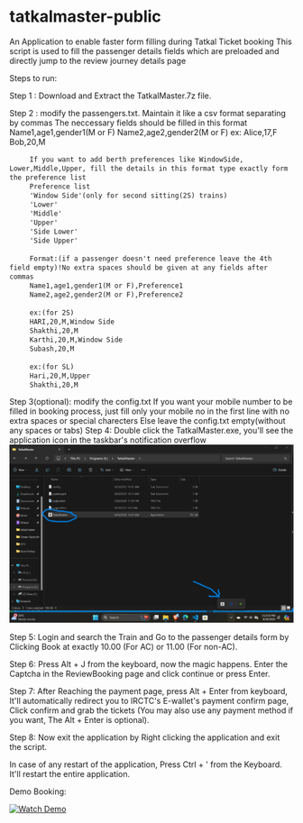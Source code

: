# tatkalmaster-public
An Application to enable faster form filling during Tatkal Ticket booking
This script is used to fill the passenger details fields which are preloaded and directly jump to the review journey details page

Steps to run:

Step 1 : Download and Extract the TatkalMaster.7z file.

Step 2 : modify the passengers.txt. Maintain it like a csv format separating by commas
         The neccessary fields should be filled in this format
         Name1,age1,gender1(M or F)
         Name2,age2,gender2(M or F)
         ex: Alice,17,F
             Bob,20,M

         If you want to add berth preferences like WindowSide, Lower,Middle,Upper, fill the details in this format type exactly form the preference list
         Preference list
         'Window Side'(only for second sitting(2S) trains)
         'Lower'
         'Middle'
         'Upper'
         'Side Lower'
         'Side Upper'

         Format:(if a passenger doesn't need preference leave the 4th field empty)!No extra spaces should be given at any fields after commas
         Name1,age1,gender1(M or F),Preference1
         Name2,age2,gender2(M or F),Preference2

         ex:(for 2S)
         HARI,20,M,Window Side
         Shakthi,20,M
         Karthi,20,M,Window Side
         Subash,20,M

         ex:(for SL)
         Hari,20,M,Upper
         Shakthi,20,M

Step 3(optional): modify the config.txt 
                  If you want your mobile number to be filled in booking process, just fill only your mobile no in the first line
                  with no extra spaces or special charecters
                  Else
                  leave the config.txt empty(without any spaces or tabs)
Step 4: Double click the TatkalMaster.exe, you'll see the application icon in the taskbar's notification overflow
        ![alt text](image.png)


Step 5: Login and search the Train and Go to the passenger details form by Clicking Book at exactly 10.00 (For AC) or 11.00 (For non-AC).

Step 6: Press Alt + J from the keyboard, now the magic happens. Enter the Captcha in the ReviewBooking page and click continue or press Enter.

Step 7: After Reaching the payment page, press Alt + Enter from keyboard, It'll automatically redirect you to IRCTC's E-wallet's payment confirm page, Click confirm and grab the tickets (You may also use any payment method if you want, The Alt + Enter is optional).

Step 8: Now exit the application by Right clicking the application and exit the script.

In case of any restart of the application, Press Ctrl + ' from the Keyboard. It'll restart the entire application.

Demo Booking:

[![Watch Demo](https://img.youtube.com/vi/EL2zz7nI0PU/0.jpg)](https://www.youtube.com/watch?v=EL2zz7nI0PU)



